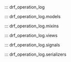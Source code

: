 ::: drf_operation_log

::: drf_operation_log.models

::: drf_operation_log.mixins

::: drf_operation_log.views

::: drf_operation_log.signals

::: drf_operation_log.serializers